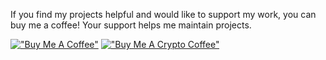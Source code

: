 If you find my projects helpful and would like to support my work, you can buy me a coffee! Your support helps me maintain projects.

[!["Buy Me A Coffee"](https://www.buymeacoffee.com/assets/img/custom_images/orange_img.png)](https://www.buymeacoffee.com/mbd06b) [!["Buy Me A Crypto Coffee"](https://img.shields.io/badge/Buy%20me%20a-Crypto%20Coffee-blue.svg?style=for-the-badge&logo=ethereum)](https://commerce.coinbase.com/checkout/81641625-3924-4635-93e8-4d01caae73fd)
